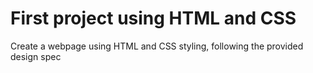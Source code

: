 # First project using HTML and CSS

Create a webpage using HTML and CSS styling, following the provided design spec
